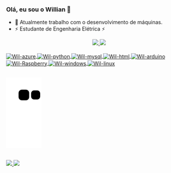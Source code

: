 ### Olá, eu sou o Willian 👋

- 🔭 Atualmente trabalho com o desenvolvimento de máquinas.
- ⚡ Estudante de Engenharia Elétrica ⚡ 

<div align="center">
  <a href="https://github.com/Wil-macedo">
  <img height="180em" src="https://github-readme-stats.vercel.app/api?username=wil-macedo&show_icons=true&theme=dracula&include_all_commits=true&count_private=true"/>
  <img height="130em" src="https://github-readme-stats.vercel.app/api/top-langs/?username=wil-macedo&langs_count=2&layout=compact&theme=dracula"/>
</div>

<div style="display: inline_block"><br>
    <img align="center" alt="Wil-azure"     height="30" width="40" src="https://cdn.jsdelivr.net/gh/devicons/devicon/icons/azure/azure-original.svg"  />
    <img align="center" alt="Wil-python"    height="30" width="40" src="https://cdn.jsdelivr.net/gh/devicons/devicon/icons/python/python-original.svg"/>
    <img align="center" alt="Wil-mysql"     height="30" width="40" src="https://cdn.jsdelivr.net/gh/devicons/devicon/icons/mysql/mysql-original.svg"  />
    <img align="center" alt="Wil-html"      height="30" width="40" src="https://cdn.jsdelivr.net/gh/devicons/devicon/icons/html5/html5-original.svg"  />
    <img align="center" alt="Wil-arduino"   height="30" width="40" src="https://cdn.jsdelivr.net/gh/devicons/devicon/icons/arduino/arduino-original-wordmark.svg" />
    <img align="center" alt="Wil-Raspberry" height="30" width="40" src="https://cdn.jsdelivr.net/gh/devicons/devicon/icons/raspberrypi/raspberrypi-original.svg"  />   
    <img align="center" alt="Wil-windows"   height="30" width="40" src="https://cdn.jsdelivr.net/gh/devicons/devicon/icons/windows8/windows8-original.svg" /> 
    <img align="center" alt="Wil-linux"     height="30" width="40" src="https://cdn.jsdelivr.net/gh/devicons/devicon/icons/linux/linux-original.svg"       />
</div>
  
##
<div>
  
![Snake animation](https://github.com/Wil-macedo/Wil-macedo/blob/output/github-contribution-grid-snake.svg)
  
</div>
  
##
<div> 
    <a href = "mailto:wi.willian99@hotmail.com">
        <img src="https://img.shields.io/badge/Microsoft_Outlook-0078D4?style=for-the-badge&logo=microsoft-outlook&logoColor=black" target="_blank">
    </a>  
    <a href="https://www.linkedin.com/in/willian-souza-948637144" target="_blank">
        <img src="https://img.shields.io/badge/-LinkedIn-%230077B5?style=for-the-badge&logo=linkedin&logoColor=sblack" target="_blank">
    </a> 
</div>
